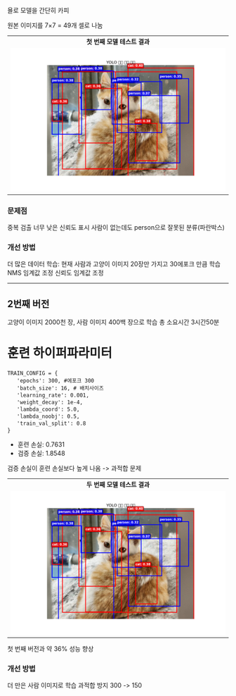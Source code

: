욜로 모델을 간단히 카피

원본 이미지를 7×7 = 49개 셀로 나눔

<table>
  <tr>
    <td align="center"><b>첫 번째 모델 테스트 결과</b></td>
  </tr>
  <tr>
    <td><img src="./yimages/Figure_1.jpg" width="100%"></td>
  </tr>
  </table>

### 문제점
 중복 검출
 너무 낮은 신뢰도 표시
 사람이 없는데도 person으로 잘못된 분류(파란박스)

### 개선 방법
 더 많은 데이터 학습: 현재 사람과 고양이 이미지 20장만 가지고 30에포크 만큼 학습
 NMS 임계값 조정
 신뢰도 임계값 조정

---

## 2번째 버전 
 고양이 이미지 2000천 장, 사람 이미지 400백 장으로 학습 총 소요시간 3시간50분
 # 훈련 하이퍼파라미터
 ```
TRAIN_CONFIG = {
    'epochs': 300, #에포크 300
    'batch_size': 16, # 배치사이즈
    'learning_rate': 0.001,
    'weight_decay': 1e-4,
    'lambda_coord': 5.0,
    'lambda_noobj': 0.5,
    'train_val_split': 0.8
}
```

  - 훈련 손실: 0.7631
  - 검증 손실: 1.8548

 검증 손실이 훈련 손실보다 높게 나옴 -> 과적합 문제

<table>
  <tr>
    <td align="center"><b>두 번째 모델 테스트 결과</b></td>
  </tr>
  <tr>
    <td><img src="./yimages/Figure_1.jpg" width="100%"></td>
  </tr>
  </table>

첫 번째 버전과 약 36% 성능 향상

### 개선 방법
 더 만은 사람 이미지로 학습
 과적합 방지 300 -> 150
 
 
